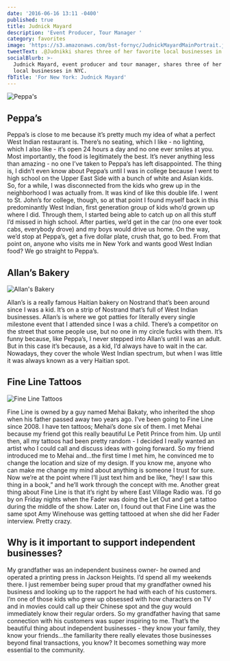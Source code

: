 ```yaml
---
date: '2016-06-16 13:11 -0400'
published: true
title: Judnick Mayard
description: 'Event Producer, Tour Manager '
category: favorites
image: 'https://s3.amazonaws.com/bst-fornyc/JudnickMayardMainPortrait.jpg'
tweetText: .@Judnikki shares three of her favorite local businesses in NYC
socialBlurb: >-
  Judnick Mayard, event producer and tour manager, shares three of her favorite
  local businesses in NYC.
fbTitle: 'For New York: Judnick Mayard'
---
```

![Peppa's](https://s3.amazonaws.com/bst-fornyc/JudnickMayardPeppas_w1280.jpg)

## Peppa’s

Peppa’s is close to me because it’s pretty much my idea of what a perfect West Indian restaurant is. There’s no seating, which I like - no lighting, which I also like - it’s open 24 hours a day and no one ever smiles at you. Most importantly, the food is legitimately the best. It’s never anything less than amazing - no one I’ve taken to Peppa’s has left disappointed. The thing is, I didn’t even know about Peppa’s until I was in college because I went to high school on the Upper East Side with a bunch of white and Asian kids. So, for a while, I was disconnected from the kids who grew up in the neighborhood I was actually from. It was kind of like this double life. I went to St. John’s for college, though, so at that point I found myself back in this predominantly West Indian, first generation group of kids who’d grown up where I did. Through them, I started being able to catch up on all this stuff I’d missed in high school. After parties, we’d get in the car (no one ever took cabs, everybody drove) and my boys would drive us home. On the way, we’d stop at Peppa’s, get a five dollar plate, crush that, go to bed. From that point on, anyone who visits me in New York and wants good West Indian food? We go straight to Peppa’s.

## Allan’s Bakery

![Allan's Bakery](https://s3.amazonaws.com/bst-fornyc/JudnickMayardAllans_w1280.jpg)

Allan’s is a really famous Haitian bakery on Nostrand that’s been around since I was a kid. It’s on a strip of Nostrand that’s full of West Indian businesses. Allan’s is where we got patties for literally every single milestone event that I attended since I was a child. There’s a competitor on the street that some people use, but no one in my circle fucks with them. It’s funny because, like Peppa’s, I never stepped into Allan’s until I was an adult. But in this case it’s because, as a kid, I’d always have to wait in the car. Nowadays, they cover the whole West Indian spectrum, but when I was little it was always known as a very Haitian spot.

## Fine Line Tattoos

![Fine Line Tattoos](https://s3.amazonaws.com/bst-fornyc/JudnickMayardFineLineTattoo_w1280.jpg)

Fine Line is owned by a guy named Mehai Bakaty, who inherited the shop when his father passed away two years ago. I’ve been going to Fine Line since 2008. I have ten tattoos; Mehai’s done six of them. I met Mehai because my friend got this really beautiful Le Petit Prince from him. Up until then, all my tattoos had been pretty random - I decided I really wanted an artist who I could call and discuss ideas with going forward. So my friend introduced me to Mehai and...the first time I met him, he convinced me to change the location and size of my design. If you know me, anyone who can make me change my mind about anything is someone I trust for sure. Now we’re at the point where I’ll just text him and be like, “hey! I saw this thing in a book,” and he’ll work through the concept with me. Another great thing about Fine Line is that it’s right by where East Village Radio was. I’d go by on Friday nights when the Fader was doing the Let Out and get a tattoo during the middle of the show. Later on, I found out that Fine Line was the same spot Amy Winehouse was getting tattooed at when she did her Fader interview. Pretty crazy.

## Why is it important to support independent businesses?

My grandfather was an independent business owner- he owned and operated a printing press in Jackson Heights. I’d spend all my weekends there. I just remember being super proud that my grandfather owned his business and looking up to the rapport he had with each of his customers. I’m one of those kids who grew up obsessed with how characters on TV and in movies could call up their Chinese spot and the guy would immediately know their regular orders. So my grandfather having that same connection with his customers was super inspiring to me. That’s the beautiful thing about independent businesses - they know your family, they know your friends...the familiarity there really elevates those businesses beyond final transactions, you know? It becomes something way more essential to the community.

